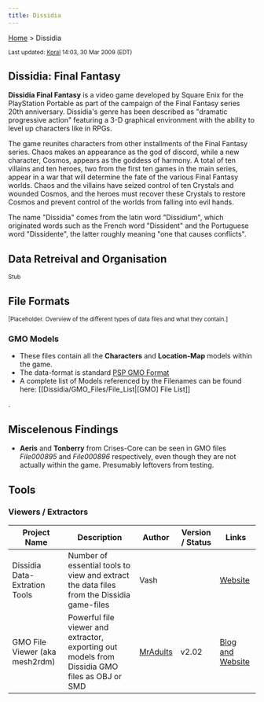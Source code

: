 ```yaml
---
title: Dissidia
---
```


[Home](Main%20Page.md) > Dissidia

<small> Last updated: [Koral][] 14:03, 30 Mar 2009 (EDT) </small>

  

## Dissidia: Final Fantasy

**Dissidia Final Fantasy** is a video game developed by Square Enix for
the PlayStation Portable as part of the campaign of the Final Fantasy
series 20th anniversary. Dissidia's genre has been described as
"dramatic progressive action" featuring a 3-D graphical environment with
the ability to level up characters like in RPGs.

The game reunites characters from other installments of the Final
Fantasy series. Chaos makes an appearance as the god of discord, while a
new character, Cosmos, appears as the goddess of harmony. A total of ten
villains and ten heroes, two from the first ten games in the main
series, appear in a war that will determine the fate of the various
Final Fantasy worlds. Chaos and the villains have seized control of ten
Crystals and wounded Cosmos, and the heroes must recover these Crystals
to restore Cosmos and prevent control of the worlds from falling into
evil hands.

The name "Dissidia" comes from the latin word "Dissidium", which
originated words such as the French word "Dissident" and the Portuguese
word "Dissidente", the latter roughly meaning "one that causes
conflicts".

  

## Data Retreival and Organisation

<small>Stub</small>

  

## File Formats

<small>\[Placeholder. Overview of the different types of data files and
what they contain.\]</small>

  

### GMO Models

-   These files contain all the **Characters** and **Location-Map**
    models within the game.
-   The data-format is standard [PSP GMO Format][]
-   A complete list of Models referenced by the Filenames can be found
    here: \[\[Dissidia/GMO\_Files/File\_List\|\[GMO\] File List\]\]

.

## Miscelenous Findings

-   **Aeris** and **Tonberry** from Crises-Core can be seen in GMO files
    *File000895* and *File000896* respectively, even though they are not
    actually within the game. Presumably leftovers from testing.

## Tools

### Viewers / Extractors

| Project Name                   | Description                                                                                    | Author       | Version / Status | Links                |
|--------------------------------|------------------------------------------------------------------------------------------------|--------------|------------------|----------------------|
| Dissidia Data-Extration Tools  | Number of essential tools to view and extract the data files from the Dissidia game-files      | Vash         |                  | [Website][]          |
| GMO File Viewer (aka mesh2rdm) | Powerful file viewer and extractor, exporting out models from Dissidia GMO files as OBJ or SMD | [MrAdults][] | v2.02            | [Blog and Website][] |

  [Koral]: User:Koral.md "wikilink"
  [PSP GMO Format]: PSP/GMO%20Format.md "wikilink"
  [Website]: http://www.alucard.cc/
  [MrAdults]: http://forums.qhimm.com/index.php?action=profile;u=3607
  [Blog and Website]: http://www.richwhitehouse.com/index.php?postid=35
